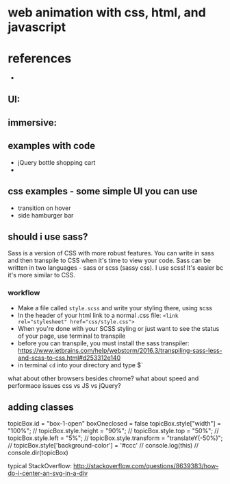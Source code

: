 # web animation with css, html, and javascript

# references
- 
## UI:

## immersive:

## examples with code
- jQuery bottle shopping cart
- 

## css examples - some simple UI you can use
- transition on hover
- side hamburger bar

## should i use sass?
Sass is a version of CSS with more robust features. You can write in sass and then transpile to CSS when it's time to view your code. Sass can be written in two languages - sass or scss (sassy css). I use scss! It's easier bc it's more similar to CSS.

### workflow
- Make a file called `style.scss` and write your styling there, using scss
- In the header of your html link to a normal .css file: `<link rel="stylesheet" href="css/style.css">`
- When you're done with your SCSS styling or just want to see the status of your page, use terminal to transpile
- before you can transpile, you must install the sass transpiler: https://www.jetbrains.com/help/webstorm/2016.3/transpiling-sass-less-and-scss-to-css.html#d253312e140
- in terminal `cd` into your directory and type $`



what about other browsers besides chrome?
what about speed and performace issues css vs JS vs jQuery?


## adding classes
  topicBox.id = "box-1-open"
  boxOneclosed = false
  topicBox.style["width"] = "100%";
  // topicBox.style.height = "90%";
  // topicBox.style.top = "50%";
  // topicBox.style.left = "5%";
  // topicBox.style.transform = "translateY(-50%)";
  // topicBox.style['background-color'] = '#ccc'
  // console.log(this)
  // console.dir(topicBox)


typical StackOverflow:
http://stackoverflow.com/questions/8639383/how-do-i-center-an-svg-in-a-div
